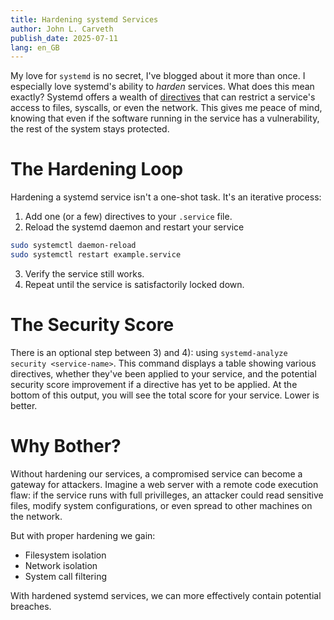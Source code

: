 ```yaml
---
title: Hardening systemd Services
author: John L. Carveth
publish_date: 2025-07-11
lang: en_GB
---
```


My love for `systemd` is no secret, I've blogged about it more than once. I especially love systemd's ability to *harden* services. What does this mean exactly? Systemd offers a wealth of [directives](https://www.freedesktop.org/software/systemd/man/latest/systemd.exec.html) that can restrict a service's access to files, syscalls, or even the network. This gives me peace of mind, knowing that even if the software running in the service has a vulnerability, the rest of the system stays protected.

# The Hardening Loop
Hardening a systemd service isn't a one-shot task. It's an iterative process:
  1. Add one (or a few) directives to your `.service` file.
  2. Reload the systemd daemon and restart your service
```bash
sudo systemctl daemon-reload
sudo systemctl restart example.service
```
  3. Verify the service still works. 
  4. Repeat until the service is satisfactorily locked down.

# The Security Score
There is an optional step between 3) and 4): using `systemd-analyze security <service-name>`. This command displays a table showing various directives, whether they've been applied to your service, and the potential security score improvement if a directive has yet to be applied. At the bottom of this output, you will see the total score for your service. Lower is better. 

# Why Bother?
Without hardening our services, a compromised service can become a gateway for attackers. Imagine a web server with a remote code execution flaw: if the service runs with full privilleges, an attacker could read sensitive files, modify system configurations, or even spread to other machines on the network. 

But with proper hardening we gain:
- Filesystem isolation
- Network isolation
- System call filtering

With hardened systemd services, we can more effectively contain potential breaches.
